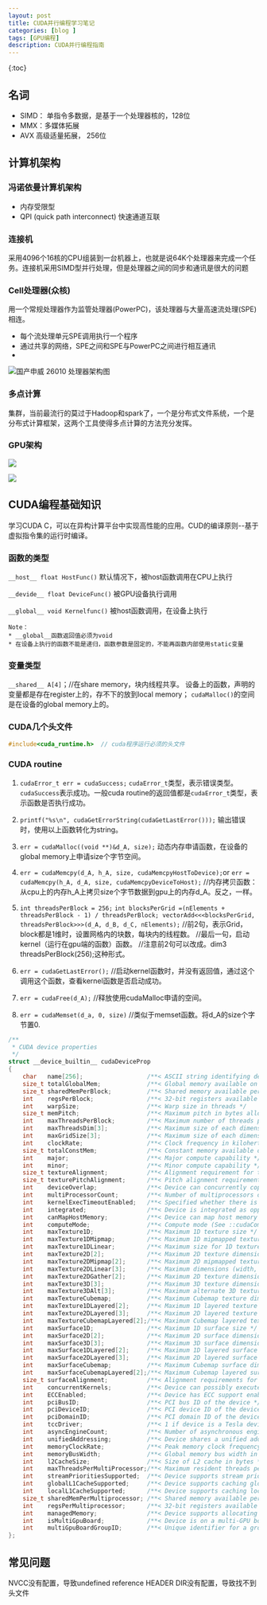 ```yaml
---
layout: post
title: CUDA并行编程学习笔记
categories: [blog ]
tags: [GPU编程]
description: CUDA并行编程指南
---
```


{:toc}

## 名词
* SIMD： 单指令多数据，是基于一个处理器核的，128位
* MMX：多媒体拓展
* AVX 高级适量拓展， 256位

## 计算机架构

### 冯诺依曼计算机架构
* 内存受限型
* QPI (quick path interconnect) 快速通道互联

### 连接机

采用4096个16核的CPU组装到一台机器上，也就是说64K个处理器来完成一个任务。连接机采用SIMD型并行处理，但是处理器之间的同步和通讯是很大的问题

### Cell处理器(众核)
用一个常规处理器作为监管处理器(PowerPC)，该处理器与大量高速流处理(SPE)相连。
* 每个流处理单元SPE调用执行一个程序
* 通过共享的网络，SPE之间和SPE与PowerPC之间进行相互通讯
* 
![国产申威 26010 处理器架构图](https://cwlseu.github.io/images/cuda/cell_arch.png)

### 多点计算
集群，当前最流行的莫过于Hadoop和spark了，一个是分布式文件系统，一个是分布式计算框架，这两个工具使得多点计算的方法充分发挥。

### GPU架构
![](https://cwlseu.github.io/images/cuda/2.png)

![](https://cwlseu.github.io/images/cuda/1.png)

## CUDA编程基础知识
学习CUDA C，可以在异构计算平台中实现高性能的应用。CUD的编译原则--基于虚拟指令集的运行时编译。

### 函数的类型

`__host__ float HostFunc()` 默认情况下，被host函数调用在CPU上执行

`__devide__ float DeviceFunc()` 被GPU设备执行调用

`__global__ void Kernelfunc()` 被host函数调用，在设备上执行

	Note：
	* __global__函数返回值必须为void
	* 在设备上执行的函数不能是递归，函数参数是固定的，不能再函数内部使用static变量

### 变量类型

`__shared__ A[4]`；//在share memory，块内线程共享。
设备上的函数，声明的变量都是存在register上的，存不下的放到local memory；
`cudaMalloc()`的空间是在设备的global memory上的。

### CUDA几个头文件

```cpp
#include<cuda_runtime.h>  // cuda程序运行必须的头文件
```

### CUDA routine
1. `cudaError_t err = cudaSuccess;`
   `cudaError_t`类型，表示错误类型。`cudaSuccess`表示成功。一般cuda routine的返回值都是`cudaError_t`类型，表示函数是否执行成功。  
    
2. `printf("%s\n", cudaGetErrorString(cudaGetLastError()));`
   输出错误时，使用以上函数转化为string。

3. `err = cudaMalloc((void **)&d_A, size);`
   动态内存申请函数，在设备的global memory上申请size个字节空间。
    
4. `err = cudaMemcpy(d_A, h_A, size, cudaMemcpyHostToDevice);`or
    `err = cudaMemcpy(h_A, d_A, size, cudaMemcpyDeviceToHost);`
    //内存拷贝函数：从cpu上的内存h_A上拷贝size个字节数据到gpu上的内存d_A。反之，一样。

5. `int threadsPerBlock = 256;`
    `int blocksPerGrid =(nElements + threadsPerBlock - 1) / threadsPerBlock;
    vectorAdd<<<blocksPerGrid, threadsPerBlock>>>(d_A, d_B, d_C, nElements);`
    //前2句，表示Grid，block都是1维时，设置网格内的块数，每块内的线程数。
    //最后一句，启动kernel（运行在gpu端的函数）函数。
    //注意前2句可以改成。dim3 threadsPerBlock(256);这种形式。

6. `err = cudaGetLastError();`
//启动kernel函数时，并没有返回值，通过这个调用这个函数，查看kernel函数是否启动成功。

7. `err = cudaFree(d_A);`
//释放使用cudaMalloc申请的空间。
    
8. `err = cudaMemset(d_a, 0, size)`
//类似于memset函数。将d_A的size个字节置0.

```cpp
/**
 * CUDA device properties
 */
struct __device_builtin__ cudaDeviceProp
{
    char   name[256];                  /**< ASCII string identifying device */
    size_t totalGlobalMem;             /**< Global memory available on device in bytes */
    size_t sharedMemPerBlock;          /**< Shared memory available per block in bytes */
    int    regsPerBlock;               /**< 32-bit registers available per block */
    int    warpSize;                   /**< Warp size in threads */
    size_t memPitch;                   /**< Maximum pitch in bytes allowed by memory copies */
    int    maxThreadsPerBlock;         /**< Maximum number of threads per block */
    int    maxThreadsDim[3];           /**< Maximum size of each dimension of a block */
    int    maxGridSize[3];             /**< Maximum size of each dimension of a grid */
    int    clockRate;                  /**< Clock frequency in kilohertz */
    size_t totalConstMem;              /**< Constant memory available on device in bytes */
    int    major;                      /**< Major compute capability */
    int    minor;                      /**< Minor compute capability */
    size_t textureAlignment;           /**< Alignment requirement for textures */
    size_t texturePitchAlignment;      /**< Pitch alignment requirement for texture references bound to pitched memory */
    int    deviceOverlap;              /**< Device can concurrently copy memory and execute a kernel. Deprecated. Use instead asyncEngineCount. */
    int    multiProcessorCount;        /**< Number of multiprocessors on device */
    int    kernelExecTimeoutEnabled;   /**< Specified whether there is a run time limit on kernels */
    int    integrated;                 /**< Device is integrated as opposed to discrete */
    int    canMapHostMemory;           /**< Device can map host memory with cudaHostAlloc/cudaHostGetDevicePointer */
    int    computeMode;                /**< Compute mode (See ::cudaComputeMode) */
    int    maxTexture1D;               /**< Maximum 1D texture size */
    int    maxTexture1DMipmap;         /**< Maximum 1D mipmapped texture size */
    int    maxTexture1DLinear;         /**< Maximum size for 1D textures bound to linear memory */
    int    maxTexture2D[2];            /**< Maximum 2D texture dimensions */
    int    maxTexture2DMipmap[2];      /**< Maximum 2D mipmapped texture dimensions */
    int    maxTexture2DLinear[3];      /**< Maximum dimensions (width, height, pitch) for 2D textures bound to pitched memory */
    int    maxTexture2DGather[2];      /**< Maximum 2D texture dimensions if texture gather operations have to be performed */
    int    maxTexture3D[3];            /**< Maximum 3D texture dimensions */
    int    maxTexture3DAlt[3];         /**< Maximum alternate 3D texture dimensions */
    int    maxTextureCubemap;          /**< Maximum Cubemap texture dimensions */
    int    maxTexture1DLayered[2];     /**< Maximum 1D layered texture dimensions */
    int    maxTexture2DLayered[3];     /**< Maximum 2D layered texture dimensions */
    int    maxTextureCubemapLayered[2];/**< Maximum Cubemap layered texture dimensions */
    int    maxSurface1D;               /**< Maximum 1D surface size */
    int    maxSurface2D[2];            /**< Maximum 2D surface dimensions */
    int    maxSurface3D[3];            /**< Maximum 3D surface dimensions */
    int    maxSurface1DLayered[2];     /**< Maximum 1D layered surface dimensions */
    int    maxSurface2DLayered[3];     /**< Maximum 2D layered surface dimensions */
    int    maxSurfaceCubemap;          /**< Maximum Cubemap surface dimensions */
    int    maxSurfaceCubemapLayered[2];/**< Maximum Cubemap layered surface dimensions */
    size_t surfaceAlignment;           /**< Alignment requirements for surfaces */
    int    concurrentKernels;          /**< Device can possibly execute multiple kernels concurrently */
    int    ECCEnabled;                 /**< Device has ECC support enabled */
    int    pciBusID;                   /**< PCI bus ID of the device */
    int    pciDeviceID;                /**< PCI device ID of the device */
    int    pciDomainID;                /**< PCI domain ID of the device */
    int    tccDriver;                  /**< 1 if device is a Tesla device using TCC driver, 0 otherwise */
    int    asyncEngineCount;           /**< Number of asynchronous engines */
    int    unifiedAddressing;          /**< Device shares a unified address space with the host */
    int    memoryClockRate;            /**< Peak memory clock frequency in kilohertz */
    int    memoryBusWidth;             /**< Global memory bus width in bits */
    int    l2CacheSize;                /**< Size of L2 cache in bytes */
    int    maxThreadsPerMultiProcessor;/**< Maximum resident threads per multiprocessor */
    int    streamPrioritiesSupported;  /**< Device supports stream priorities */
    int    globalL1CacheSupported;     /**< Device supports caching globals in L1 */
    int    localL1CacheSupported;      /**< Device supports caching locals in L1 */
    size_t sharedMemPerMultiprocessor; /**< Shared memory available per multiprocessor in bytes */
    int    regsPerMultiprocessor;      /**< 32-bit registers available per multiprocessor */
    int    managedMemory;              /**< Device supports allocating managed memory on this system */
    int    isMultiGpuBoard;            /**< Device is on a multi-GPU board */
    int    multiGpuBoardGroupID;       /**< Unique identifier for a group of devices on the same multi-GPU board */
};
```

## 常见问题
NVCC没有配置，导致undefined reference
HEADER DIR没有配置，导致找不到头文件
